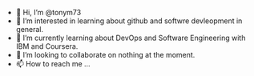 - 👋 Hi, I’m @tonym73
- 👀 I’m interested in learning about github and softwre devleopment in general.
- 🌱 I’m currently learning about DevOps and Software Engineering with IBM and Coursera.
- 💞️ I’m looking to collaborate on nothing at the moment.
- 📫 How to reach me ...

<!---
tonym73/tonym73 is a ✨ special ✨ repository because its `README.md` (this file) appears on your GitHub profile.
You can click the Preview link to take a look at your changes.
--->
